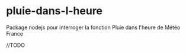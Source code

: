pluie-dans-l-heure
==================

Package nodejs pour interroger la fonction Pluie dans l'heure de Météo France 

//TODO
